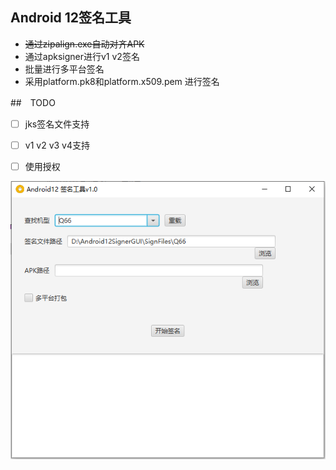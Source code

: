 ## Android 12签名工具  
- ~~通过zipalign.exe自动对齐APK~~
- 通过apksigner进行v1 v2签名  
- 批量进行多平台签名  
- 采用platform.pk8和platform.x509.pem 进行签名  

##　TODO 　
- [ ] jks签名文件支持　　
- [ ] v1 v2 v3 v4支持
- [ ] 使用授权


![截图](screenshots.png)